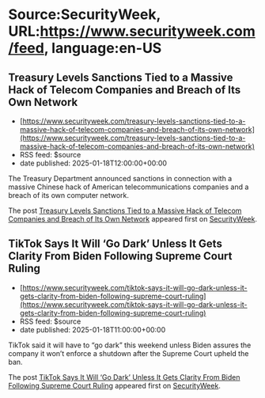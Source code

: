 # Source:SecurityWeek, URL:https://www.securityweek.com/feed, language:en-US

## Treasury Levels Sanctions Tied to a Massive Hack of Telecom Companies and Breach of Its Own Network
 - [https://www.securityweek.com/treasury-levels-sanctions-tied-to-a-massive-hack-of-telecom-companies-and-breach-of-its-own-network](https://www.securityweek.com/treasury-levels-sanctions-tied-to-a-massive-hack-of-telecom-companies-and-breach-of-its-own-network)
 - RSS feed: $source
 - date published: 2025-01-18T12:00:00+00:00

<p>The Treasury Department announced sanctions in connection with a massive Chinese hack of American telecommunications companies and a breach of its own computer network.</p>
<p>The post <a href="https://www.securityweek.com/treasury-levels-sanctions-tied-to-a-massive-hack-of-telecom-companies-and-breach-of-its-own-network/">Treasury Levels Sanctions Tied to a Massive Hack of Telecom Companies and Breach of Its Own Network</a> appeared first on <a href="https://www.securityweek.com">SecurityWeek</a>.</p>

## TikTok Says It Will ‘Go Dark’ Unless It Gets Clarity From Biden Following Supreme Court Ruling
 - [https://www.securityweek.com/tiktok-says-it-will-go-dark-unless-it-gets-clarity-from-biden-following-supreme-court-ruling](https://www.securityweek.com/tiktok-says-it-will-go-dark-unless-it-gets-clarity-from-biden-following-supreme-court-ruling)
 - RSS feed: $source
 - date published: 2025-01-18T11:00:00+00:00

<p>TikTok said it will have to “go dark” this weekend unless Biden assures the company it won’t enforce a shutdown after the Supreme Court upheld the ban.</p>
<p>The post <a href="https://www.securityweek.com/tiktok-says-it-will-go-dark-unless-it-gets-clarity-from-biden-following-supreme-court-ruling/">TikTok Says It Will &#8216;Go Dark&#8217; Unless It Gets Clarity From Biden Following Supreme Court Ruling</a> appeared first on <a href="https://www.securityweek.com">SecurityWeek</a>.</p>

